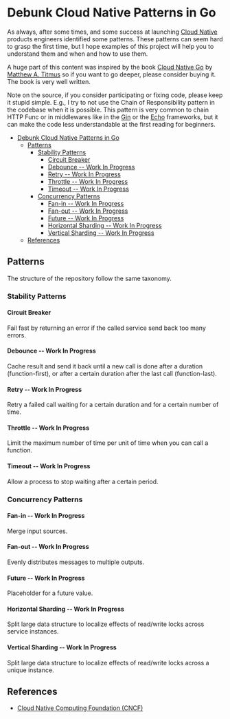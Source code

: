 # Debunk Cloud Native Patterns in Go

As always, after some times, and some success at launching
[Cloud Native](https://github.com/cncf/toc/blob/main/DEFINITION.md) products
engineers identified some patterns.
These patterns can seem hard to grasp the first time,
but I hope examples of this project will help you to understand them
and when and how to use them.

A huge part of this content was inspired by the book
[Cloud Native Go](https://learning.oreilly.com/library/view/cloud-native-go/9781492076322/)
by [Matthew A. Titmus](https://www.linkedin.com/in/matthew-titmus/)
so if you want to go deeper, please consider buying it.
The book is very well written.

Note on the source, if you consider participating or fixing code, please keep it stupid simple.
E.g., I try to not use the Chain of Responsibility pattern in the codebase when it is possible.
This pattern is very common to chain HTTP Func or in middlewares
like in the [Gin](https://gin-gonic.com/) or the [Echo](https://echo.labstack.com/) frameworks,
but it can make the code less understandable at the first reading for beginners. 

<!-- TOC -->
* [Debunk Cloud Native Patterns in Go](#debunk-cloud-native-patterns-in-go)
  * [Patterns](#patterns)
    * [Stability Patterns](#stability-patterns)
      * [Circuit Breaker](#circuit-breaker)
      * [Debounce -- Work In Progress](#debounce----work-in-progress)
      * [Retry -- Work In Progress](#retry----work-in-progress)
      * [Throttle -- Work In Progress](#throttle----work-in-progress)
      * [Timeout -- Work In Progress](#timeout----work-in-progress)
    * [Concurrency Patterns](#concurrency-patterns)
      * [Fan-in -- Work In Progress](#fan-in----work-in-progress)
      * [Fan-out -- Work In Progress](#fan-out----work-in-progress)
      * [Future -- Work In Progress](#future----work-in-progress)
      * [Horizontal Sharding -- Work In Progress](#horizontal-sharding----work-in-progress)
      * [Vertical Sharding -- Work In Progress](#vertical-sharding----work-in-progress)
  * [References](#references)
<!-- TOC -->

## Patterns

The structure of the repository follow the same taxonomy.

### Stability Patterns

#### Circuit Breaker

Fail fast by returning an error if the called service send back too many errors.

#### Debounce -- Work In Progress

Cache result and send it back until a new call is done after a duration (function-first),
or after a certain duration after the last call (function-last).

#### Retry -- Work In Progress

Retry a failed call waiting for a certain duration and for a certain number of time.

#### Throttle -- Work In Progress

Limit the maximum number of time per unit of time when you can call a function.

#### Timeout -- Work In Progress

Allow a process to stop waiting after a certain period.

### Concurrency Patterns

#### Fan-in -- Work In Progress

Merge input sources.

#### Fan-out -- Work In Progress

Evenly distributes messages to multiple outputs.

#### Future -- Work In Progress

Placeholder for a future value.

#### Horizontal Sharding -- Work In Progress

Split large data structure to localize effects of read/write locks across service instances.

#### Vertical Sharding -- Work In Progress

Split large data structure to localize effects of read/write locks across a unique instance.

## References

* [Cloud Native Computing Foundation (CNCF)](https://www.cncf.io/)
